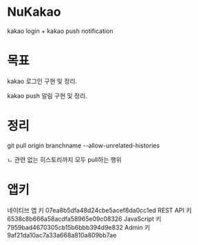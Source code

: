 # NuKakao

kakao login + kakao push notification

# 목표

kakao 로그인 구현 및 정리.

kakao push 알림 구현 및 정리.

# 정리

git pull origin branchname --allow-unrelated-histories

ㄴ 관련 없는 히스토리까지 모두 pull하는 행위

# 앱키

네이티브 앱 키       07ea8b5dfa48d24cbe5acef8da0cc1ed
REST API 키	        6538c8b666a58acdfa58965e09c08326
JavaScript 키	    7959bad4670305cb15b6bbb394d9e832
Admin 키	        9af21da10ac7a33a668a810a809bb7ae